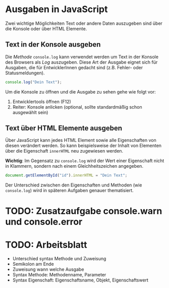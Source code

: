 # Ausgaben in JavaScript

Zwei wichtige Möglichkeiten Text oder andere Daten auszugeben sind über die Konsole oder über HTML Elemente.

## Text in der Konsole ausgeben
Die *Methode* `console.log` kann verwendet werden um Text in der Konsole des Browsers als *Log* auszugeben. Diese Art der Ausgabe eignet sich für Ausgaben, die für EntwicklerInnen gedacht sind (z.B. Fehler- oder Statusmeldungen).

```js
console.log("Dein Text");
```

Um die Konsole zu öffnen und die Ausgabe zu sehen gehe wie folgt vor:
1. Entwicklertools öffnen (F12)
2. Reiter: Konsole anlicken (optional, sollte standardmäßig schon ausgewählt sein)

## Text über HTML Elemente ausgeben
Über JavaScript kann jedes HTML Element sowie alle Eigenschaften von diesen verändert werden. So kann beispielsweise der Inhalt von Elementen über die Eigenschaft `innerHTML` neu zugewiesen werden.

**Wichtig**: Im Gegensatz zu `console.log` wird der Wert einer Eigenschaft nicht in Klammern, sondern nach einem Gleichheitszeichen angegeben.

```js
document.getElementById("id").innerHTML = "Dein Text";
```

Der Unterschied zwischen den Eigenschaften und Methoden (wie `console.log`) wird in späteren Aufgaben genauer thematisiert.
# TODO: Zusatzaufgabe console.warn und console.error

# TODO: Arbeitsblatt
- Unterschied syntax Methode und Zuweisung
- Semikolon am Ende
- Zuweisung wann welche Ausgabe
- Syntax Methode: Methodenname, Parameter
- Syntax Eigenschaft: Eigenschaftsname, Objekt, Eigenschaftswert